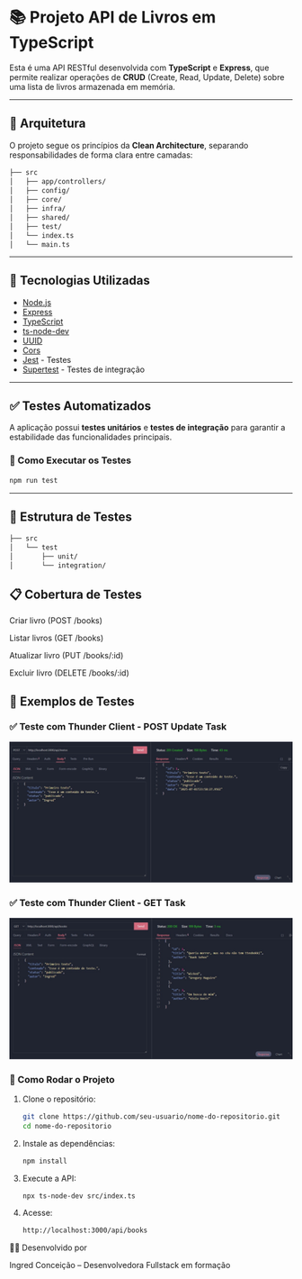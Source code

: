 # 📚 Projeto API de Livros em TypeScript

Esta é uma API RESTful desenvolvida com **TypeScript** e **Express**, que permite realizar operações de **CRUD** (Create, Read, Update, Delete) sobre uma lista de livros armazenada em memória.

---

## 🧠 Arquitetura

O projeto segue os princípios da **Clean Architecture**, separando responsabilidades de forma clara entre camadas:

```
├── src
│   ├── app/controllers/
│   ├── config/
│   ├── core/
│   ├── infra/
│   ├── shared/
│   ├── test/
│   └── index.ts
│   └── main.ts

```

---

## 🚀 Tecnologias Utilizadas

- [Node.js](https://nodejs.org/)
- [Express](https://expressjs.com/)
- [TypeScript](https://www.typescriptlang.org/)
- [ts-node-dev](https://www.npmjs.com/package/ts-node-dev)
- [UUID](https://www.npmjs.com/package/uuid)
- [Cors](https://www.npmjs.com/package/cors)
- [Jest](https://jestjs.io/) - Testes
- [Supertest](https://www.npmjs.com/package/supertest) - Testes de integração

---

## ✅ Testes Automatizados

A aplicação possui **testes unitários** e **testes de integração** para garantir a estabilidade das funcionalidades principais.

### 🔬 Como Executar os Testes

```bash
npm run test

```
---
## 📂 Estrutura de Testes

```
├── src
│   └── test
│       ├── unit/              
│       └── integration/  

```
## 📋 Cobertura de Testes

Criar livro (POST /books)

Listar livros (GET /books)

Atualizar livro (PUT /books/:id)

Excluir livro (DELETE /books/:id)
## 📸 Exemplos de Testes

### ✅ Teste com Thunder Client - POST Update Task
  ![POST Task](./API/src/images/post.task.jpeg)

### ✅ Teste com Thunder Client - GET Task
  ![GET Task](./API/src/images/get.task.jpeg)


### 🔧 Como Rodar o Projeto

1. Clone o repositório:
   ```bash
   git clone https://github.com/seu-usuario/nome-do-repositorio.git
   cd nome-do-repositorio

2. Instale as dependências:
    ```bash
    npm install

3. Execute a API:
    ```bash
    npx ts-node-dev src/index.ts

4. Acesse:
    ```bash
    http://localhost:3000/api/books

👩‍💻 Desenvolvido por

Ingred Conceição – Desenvolvedora Fullstack em formação






